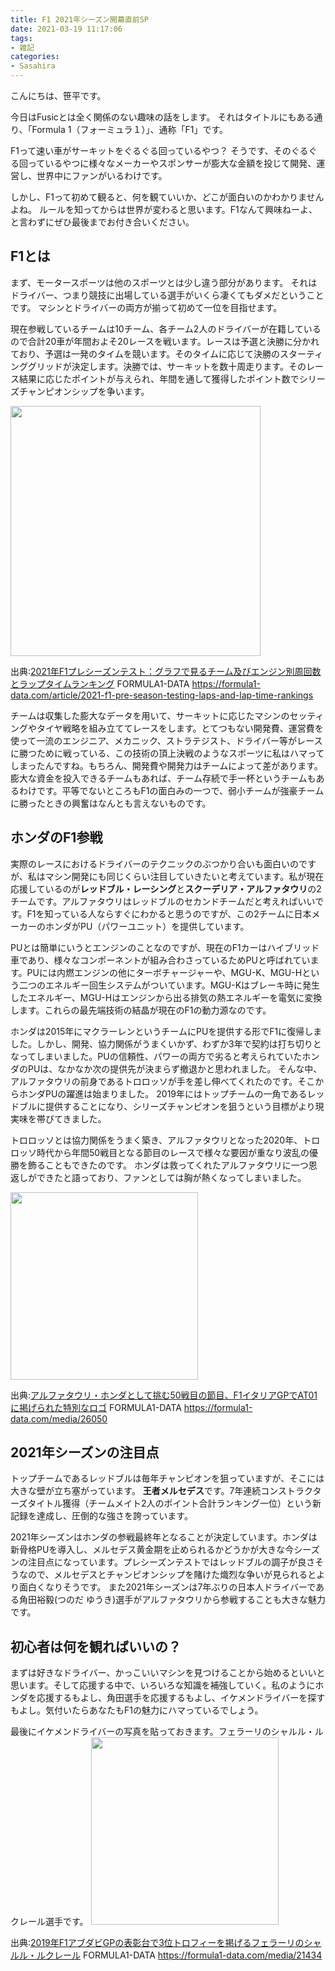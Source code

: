 ```yaml
---
title: F1 2021年シーズン開幕直前SP
date: 2021-03-19 11:17:06
tags:
- 雑記
categories:
- Sasahira
---
```

こんにちは、笹平です。

今日はFusicとは全く関係のない趣味の話をします。
それはタイトルにもある通り、「Formula 1（フォーミュラ１）」、通称「F1」です。

F1って速い車がサーキットをぐるぐる回っているやつ？
そうです、そのぐるぐる回っているやつに様々なメーカーやスポンサーが膨大な金額を投じて開発、運営し、世界中にファンがいるわけです。

しかし、F1って初めて観ると、何を観ていいか、どこが面白いのかわかりませんよね。
ルールを知ってからは世界が変わると思います。F1なんて興味ねーよ、と言わずにぜひ最後までお付き合いください。
<!-- more -->

## F1とは
まず、モータースポーツは他のスポーツとは少し違う部分があります。
それはドライバー、つまり競技に出場している選手がいくら凄くてもダメだということです。
マシンとドライバーの両方が揃って初めて一位を目指せます。

現在参戦しているチームは10チーム、各チーム2人のドライバーが在籍しているので合計20車が年間およそ20レースを戦います。レースは予選と決勝に分かれており、予選は一発のタイムを競います。そのタイムに応じて決勝のスターティンググリッドが決定します。決勝では、サーキットを数十周走ります。そのレース結果に応じたポイントが与えられ、年間を通して獲得したポイント数でシリーズチャンピオンシップを争います。

<img src="https://formula1-data.com/assets/img/uploads/2021/03/2021-f1-pre-season-testing-laps-and-lap-time-rankings-3.jpg" width="400"><br>

出典:[2021年F1プレシーズンテスト：グラフで見るチーム及びエンジン別周回数とラップタイムランキング](https://formula1-data.com/article/2021-f1-pre-season-testing-laps-and-lap-time-ranking)
FORMULA1-DATA
https://formula1-data.com/article/2021-f1-pre-season-testing-laps-and-lap-time-rankings

チームは収集した膨大なデータを用いて、サーキットに応じたマシンのセッティングやタイヤ戦略を組み立ててレースをします。とてつもない開発費、運営費を使って一流のエンジニア、メカニック、ストラテジスト、ドライバー等がレースに勝つために戦っている、この技術の頂上決戦のようなスポーツに私はハマってしまったんですね。もちろん、開発費や開発力はチームによって差があります。膨大な資金を投入できるチームもあれば、チーム存続で手一杯というチームもあるわけです。平等でないところもF1の面白みの一つで、弱小チームが強豪チームに勝ったときの興奮はなんとも言えないものです。

## ホンダのF1参戦
実際のレースにおけるドライバーのテクニックのぶつかり合いも面白いのですが、私はマシン開発にも同じくらい注目していきたいと考えています。私が現在応援しているのが**レッドブル・レーシング**と**スクーデリア・アルファタウリ**の2チームです。アルファタウリはレッドブルのセカンドチームだと考えればいいです。F1を知っている人ならすぐにわかると思うのですが、この2チームに日本メーカーのホンダがPU（パワーユニット）を提供しています。

PUとは簡単にいうとエンジンのことなのですが、現在のF1カーはハイブリッド車であり、様々なコンポーネントが組み合わさっているためPUと呼ばれています。PUには内燃エンジンの他にターボチャージャーや、MGU-K、MGU-Hという二つのエネルギー回生システムがついています。MGU-Kはブレーキ時に発生したエネルギー、MGU-Hはエンジンから出る排気の熱エネルギーを電気に変換します。これらの最先端技術の結晶が現在のF1の動力源なのです。

ホンダは2015年にマクラーレンというチームにPUを提供する形でF1に復帰しました。しかし、開発、協力関係がうまくいかず、わずか3年で契約は打ち切りとなってしまいました。PUの信頼性、パワーの両方で劣ると考えられていたホンダのPUは、なかなか次の提供先が決まらず撤退かと思われました。
そんな中、アルファタウリの前身であるトロロッソが手を差し伸べてくれたのです。そこからホンダPUの躍進は始まりました。
2019年にはトップチームの一角であるレッドブルに提供することになり、シリーズチャンピオンを狙うという目標がより現実味を帯びてきました。

トロロッソとは協力関係をうまく築き、アルファタウリとなった2020年、トロロッソ時代から年間50戦目となる節目のレースで様々な要因が重なり波乱の優勝を飾ることもできたのです。
ホンダは救ってくれたアルファタウリに一つ恩返しができたと語っており、ファンとしては胸が熱くなってしまいました。

<img src="https://formula1-data.com/lib/thumb/thumb.php?src=/assets/img/uploads/2020/09/italy-fp1-digest-2020.jpg&w=300&h=187&zc=T&hash=0d8b20dc91821a348aa8db0c7e993901" width="300"><br>

出典:[アルファタウリ・ホンダとして挑む50戦目の節目、F1イタリアGPでAT01に掲げられた特別なロゴ](https://formula1-data.com/media/26050)
FORMULA1-DATA
https://formula1-data.com/media/26050

## 2021年シーズンの注目点
トップチームであるレッドブルは毎年チャンピオンを狙っていますが、そこには大きな壁が立ち塞がっています。
**王者メルセデス**です。7年連続コンストラクターズタイトル獲得（チームメイト2人のポイント合計ランキング一位）という新記録を達成し、圧倒的な強さを誇っています。

2021年シーズンはホンダの参戦最終年となることが決定しています。ホンダは新骨格PUを導入し、メルセデス黄金期を止められるかどうかが大きな今シーズンの注目点になっています。プレシーズンテストではレッドブルの調子が良さそうなので、メルセデスとチャンピオンシップを賭けた熾烈な争いが見られるとより面白くなりそうです。
また2021年シーズンは7年ぶりの日本人ドライバーである角田裕毅(つのだ ゆうき)選手がアルファタウリから参戦することも大きな魅力です。

## 初心者は何を観ればいいの？
まずは好きなドライバー、かっこいいマシンを見つけることから始めるといいと思います。そして応援する中で、いろいろな知識を補強していく。私のようにホンダを応援するもよし、角田選手を応援するもよし、イケメンドライバーを探すもよし。気付いたらあなたもF1の魅力にハマっているでしょう。

最後にイケメンドライバーの写真を貼っておきます。フェラーリのシャルル・ルクレール選手です。
<img src="https://formula1-data.com/lib/thumb/thumb.php?src=/assets/img/uploads/2019/12/abudhabi-day3-leclerc-2019.jpg&w=300&h=187&zc=T&hash=dec41ecf74f38816e4c95e36a42b9283" width="300"><br>

出典:[2019年F1アブダビGPの表彰台で3位トロフィーを掲げるフェラーリのシャルル・ルクレール](https://formula1-data.com/media/21434)
FORMULA1-DATA
https://formula1-data.com/media/21434